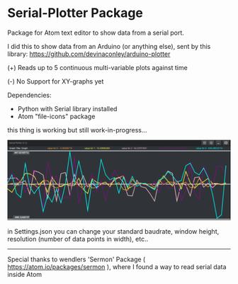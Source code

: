 # Serial-Plotter Package

Package for Atom text editor to show data from a serial port.

I did this to show data from an Arduino (or anything else), sent by this library: https://github.com/devinaconley/arduino-plotter

(+) Reads up to 5 continuous multi-variable plots against time

(-) No Support for XY-graphs yet

Dependencies:
- Python with Serial library installed
- Atom "file-icons" package

this thing is working but still work-in-progress...

![screenshot](screenshot.png)

in Settings.json you can change your standard baudrate, window height, resolution (number of data points in width), etc..


--------
Special thanks to wendlers 'Sermon' Package ( https://atom.io/packages/sermon ), where I found a way to read serial data inside Atom
